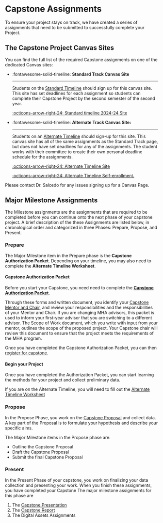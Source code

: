 # Capstone Assignments

To ensure your project stays on track, we have created a series of assignments that need to be submitted to successfully complete your Project.

## The Capstone Project Canvas Sites

You can find the full list of the required Capstone assignments on one of the dedicated Canvas sites:

<div class="grid cards" markdown>

-   :fontawesome-solid-timeline: **Standard Track Canvas Site**
  
    ---
    
    Students on the [Standard Timeline](timeline.md) should sign up for this canvas site. This site has set deadlines for each assignment so students can complete their Capstone Project by the second semester of the second year.

    [:octicons-arrow-right-24: Standard timeline 2024-24 Site](https://ucdenver.instructure.com/courses/547733)

    <!-- [:octicons-arrow-right-24: Standard Timeline Enrollment](mailto:Ernesto.Salcedo@cuanschutz.edu) -->

-   :fontawesome-solid-timeline: **Alternate Track Canvas Site:**
  
    ---

    Students on an [Alternate Timeline](timeline.md) should sign-up for this site. This canvas site has all of the same assignments as the Standard Track page, but does not have set deadlines for any of the assignments. The student works with their committee to create their own personal deadline schedule for the assignments.

    [:octicons-arrow-right-24: Alternate Timeline Site](https://ucdenver.instructure.com/courses/564643)

    [:octicons-arrow-right-24: Alternate Timeline Self-enrollment.](https://ucdenver.instructure.com/enroll/HYNNPW)

</div>

Please contact Dr. Salcedo for any issues signing up for a Canvas Page.

## Major Milestone Assignments

The Milestone assignments are the assignments that are required to be completed before you can continue onto the next phase of your capstone project. A brief description of the these Assignments are listed below, in chronological order and categorized in three Phases: Prepare, Propose, and Present.

### Prepare

The Major Milestone item in the Prepare phase is the **Capstone Authorization Packet**. Depending on your timeline, you may also need to complete the **Alternate Timeline Worksheet**.

#### Capstone Authorization Packet

Before you start your Capstone, you need need to complete  the **[Capstone Authorization Packet](assets/Capstone-Authorization-Packet.pdf)**.

Through these forms and written document, you identify your [Capstone Mentor and Chair](finding-a-mentor.md), and review your responsibilities and the responsibilities of your Mentor and Chair. If you are changing MHA advisors, this packet is used to inform your first-year advisor that you are switching to a different advisor. The Scope of Work document, which you write with input from your mentor, outlines  the scope of the proposed project. Your Capstone chair will review this document to ensure that the project meets the requirements of the MHA program.

Once you have completed the Capstone Authorization Packet, you can then [register for capstone](https://medschool.cuanschutz.edu/ms-modern-human-anatomy/student-resources#ac-course-specific-forms-1).

#### Begin your Project

Once you have completed the Authorization Packet, you can start learning the methods for your project and collect preliminary data.

If you are on the Alternate Timeline, you will need to fill out the [Alternate Timeline Worksheet](https://olucdenver-my.sharepoint.com/:x:/g/personal/ernesto_salcedo_cuanschutz_edu/EcjeH-t-OPpGlheqB8TXYx8BPjo1sKj-fFQ_m_0KG-hnmw?e=F7aaH7)

### Propose

In the Propose Phase, you work on the [Capstone Proposal](capstone-proposal-guidelines.md) and collect data. A key part of the Proposal is to formulate your hypothesis and describe your specific aims.

The Major Milestone items in the Propose phase are:

- Outline the Capstone Proposal
- Draft the Capstone Proposal
- Submit the final Capstone Proposal

### Present

In the Present Phase of your capstone, you work on finalizing your data collection and presenting your work. When you finish these assignments, you have completed your Capstone The major milestone assignments for this phase are

1. The [Capstone Presentation](present-overview.md)
2. The [Capstone Report](written-report-guidelines.md)
3. The Digital Assets Assignments

